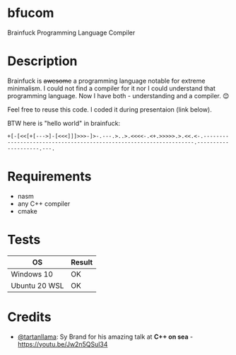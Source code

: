 # bfucom
Brainfuck Programming Language Compiler

# Description
Brainfuck is ~~awesome~~ a programming language notable for extreme minimalism. I could not find a compiler for it nor I could understand that programming language. Now I have both - understanding and a compiler. :blush: 

Feel free to reuse this code. I coded it during presentaion (link below).

BTW here is "hello world" in brainfuck:
```
+[-[<<[+[--->]-[<<<]]]>>>-]>-.---.>..>.<<<<-.<+.>>>>>.>.<<.<-.-------------------------------------------------------------------.--------------------.---.
```

# Requirements
- nasm
- any C++ compiler
- cmake

# Tests
| OS | Result |
|----|--------|
| Windows 10 | OK |
| Ubuntu 20 WSL | OK |


# Credits
- [@tartanllama](https://twitter.com/tartanllama): Sy Brand for his amazing talk at **C++ on sea** - https://youtu.be/Jw2n5QSul34 
